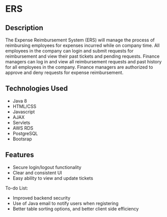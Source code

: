 # ERS

## Description
  The Expense Reimbursement System (ERS) will manage the process of reimbursing employees for expenses incurred while on company time. All employees in the company can login and submit requests for reimbursement and view their past tickets and pending requests. Finance managers can log in and view all reimbursement requests and past history for all employees in the company. Finance managers are authorized to approve and deny requests for expense reimbursement.
  
## Technologies Used
  * Java 8
  * HTML/CSS
  * Javascript
  * AJAX
  * Servlets
  * AWS RDS
  * PostgreSQL
  * Bootsrap

## Features
  * Secure login/logout functionality
  * Clear and consistent UI
  * Easy ability to view and update tickets


To-do List:
  * Improved backend security
  * Use of Java email to notify users when registering
  * Better table sorting options, and better client side efficiency



  
  
